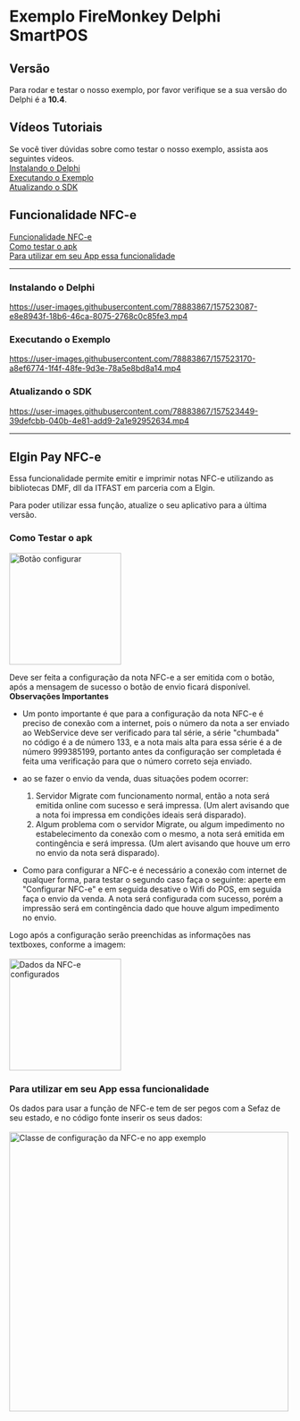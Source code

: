 # Exemplo FireMonkey Delphi SmartPOS

## Versão
Para rodar e testar o nosso exemplo, por favor verifique se a sua versão do Delphi é a **10.4**.

## Vídeos Tutoriais
Se você tiver dúvidas sobre como testar o nosso exemplo, assista aos seguintes vídeos.
<br>
[Instalando o Delphi](#instalando-o-delphi)
<br>
[Executando o Exemplo](#executando-o-exemplo)
<br>
[Atualizando o SDK](#atualizando-o-sdk)
<br>
## Funcionalidade NFC-e
[Funcionalidade NFC-e](#elgin-pay-nfc-e)
<br>
[Como testar o apk](#como-testar-o-apk)
<br>
[Para utilizar em seu App essa funcionalidade](#para-utilizar-em-seu-app-essa-funcionalidade)
<br>
<hr>

### Instalando o Delphi

https://user-images.githubusercontent.com/78883867/157523087-e8e8943f-18b6-46ca-8075-2768c0c85fe3.mp4

### Executando o Exemplo

https://user-images.githubusercontent.com/78883867/157523170-a8ef6774-1f4f-48fe-9d3e-78a5e8bd8a14.mp4


### Atualizando o SDK

https://user-images.githubusercontent.com/78883867/157523449-39defcbb-040b-4e81-add9-2a1e92952634.mp4

<hr>

## Elgin Pay NFC-e

Essa funcionalidade permite emitir e imprimir notas NFC-e utilizando as bibliotecas DMF, dll da ITFAST em parceria com a Elgin.

Para poder utilizar essa função, atualize o seu aplicativo para a última versão.

### Como Testar o apk

<img src="https://user-images.githubusercontent.com/78883867/167141273-f326e76a-810f-4cf3-9261-3543d46b3371.jpeg" alt="Botão configurar" title="Botão configurar" width="200">


Deve ser feita a configuração da nota NFC-e a ser emitida com o botão, após a mensagem de sucesso o botão de envio ficará disponível.
<br>
**Observações Importantes**
<br>
- Um ponto importante é que para a configuração da nota NFC-e é preciso de conexão com a internet, pois o número da nota a ser enviado ao WebService deve ser verificado para tal série, a série "chumbada" no código é a de número 133, e a nota mais alta para essa série é a de número 999385199, portanto antes da configuração ser completada é feita uma verificação para que o número correto seja enviado.
- ao se fazer o envio da venda, duas situações podem ocorrer:
    1. Servidor Migrate com funcionamento normal, então a nota será emitida online com sucesso e será impressa. (Um alert avisando que a nota foi impressa em condições ideais será disparado).
    2. Algum problema com o servidor Migrate, ou algum impedimento no estabelecimento da conexão com o mesmo, a nota será emitida em contingência e será impressa. (Um alert avisando que houve um erro no envio da nota será disparado).

- Como para configurar a NFC-e é necessário a conexão com internet de qualquer forma, para testar o segundo caso faça o seguinte: aperte em "Configurar NFC-e" e em seguida desative o Wifi do POS, em seguida faça o envio da venda. A nota será configurada com sucesso, porém a impressão será em contingência dado que houve algum impedimento no envio.

Logo após a configuração serão preenchidas as informações nas textboxes, conforme a imagem:
<br><br>
<img src="https://user-images.githubusercontent.com/78883867/167141399-06c729e0-6102-4ee4-a0ff-4fa68af454d3.jpeg" alt="Dados da NFC-e configurados" title="Dados da NFC-e configurados" width="200">

### Para utilizar em seu App essa funcionalidade

Os dados para usar a função de NFC-e tem de ser pegos com a Sefaz de seu estado, e no código fonte inserir os seus dados:
<br><br>
<img src="https://user-images.githubusercontent.com/78883867/167141455-b5472345-4fce-4877-ad49-930570a20ff4.jpeg" alt="Classe de configuração da NFC-e no app exemplo" title="Classe de configuração da NFC-e no app exemplo" width="500">
